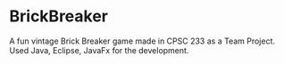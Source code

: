 # BrickBreaker
A fun vintage Brick Breaker game made in CPSC 233 as a Team Project.
Used Java, Eclipse, JavaFx for the development.
